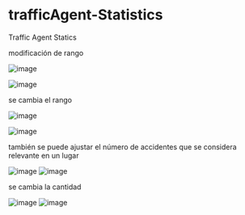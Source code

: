# trafficAgent-Statistics
Traffic Agent Statics

modificación de rango

![image](https://github.com/julian1317/trafficAgent-Statistics/assets/60907535/e173cda5-c7aa-4a6a-b274-6748db5999fa)

![image](https://github.com/julian1317/trafficAgent-Statistics/assets/60907535/b9c102ca-98ff-42d5-a329-dfff81baac77)

se cambia el rango 

![image](https://github.com/julian1317/trafficAgent-Statistics/assets/60907535/17c2d589-7138-446d-85c8-fc035b734bb2)

![image](https://github.com/julian1317/trafficAgent-Statistics/assets/60907535/6503ca5d-4aa6-4576-a112-59466bda40a4)

también se puede ajustar el número de accidentes que se considera relevante en un lugar

![image](https://github.com/julian1317/trafficAgent-Statistics/assets/60907535/d6678eae-4632-4fcd-88e8-2f6d6a758bd1)
![image](https://github.com/julian1317/trafficAgent-Statistics/assets/60907535/0de55581-e6e9-4fa7-bc38-7bb00226e160)

se cambia la cantidad

![image](https://github.com/julian1317/trafficAgent-Statistics/assets/60907535/d9e57c67-dfd0-4746-936a-338899824668)
![image](https://github.com/julian1317/trafficAgent-Statistics/assets/60907535/6c2668b9-3ab1-44b9-ba8f-a644e55199fe)
